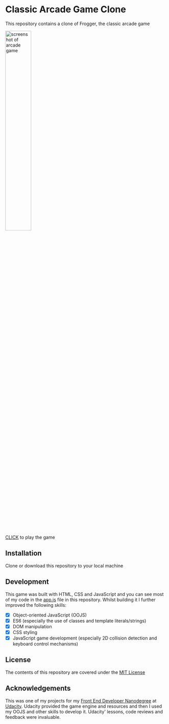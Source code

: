 # Classic Arcade Game Clone

This repository contains a clone of Frogger, the classic arcade game

<img src="https://github.com/wlabi/Classic-Arcade-Game-Clone-Udacity-FEND/blob/master/images/Classic%20arcade%20game.png" alt="screenshot of arcade game" width="40%" height="40%">

[CLICK][1] to play the game

## Installation

Clone or download this repository to your local machine

## Development

This game was built with HTML, CSS and JavaScript and you can see most of my code in the [app.js](js/app.js) file in this repository. Whilst building it I further improved the following skills:

* [x] Object-oriented JavaScript (OOJS)
* [x] ES6 (especially the use of classes and template literals/strings)
* [x] DOM manipulation
* [x] CSS styling
* [x] JavaScript game development (especially 2D collision detection and keyboard control mechanisms)

## License

The contents of this repository are covered under the [MIT License](LICENSE)

## Acknowledgements

This was one of my projects for my [Front End Developer Nanodegree][2] at [Udacity][3]. Udacity provided the game engine and resources and then I used my OOJS and other skills to develop it. Udacity' lessons, code reviews and feedback were invaluable.

[1]:https://wlabi.github.io/Classic-Arcade-Game-Clone-Udacity-FEND/
[2]:https://eu.udacity.com/course/front-end-web-developer-nanodegree--nd001
[3]:https://eu.udacity.com/
